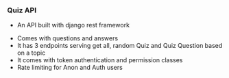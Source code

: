 ### Quiz API
* An API built with django rest framework 
- Comes with questions and answers
- It has 3 endpoints serving get all, random Quiz and Quiz Question based on a topic
- It comes with token authentication and permission classes
- Rate limiting for Anon and Auth users
